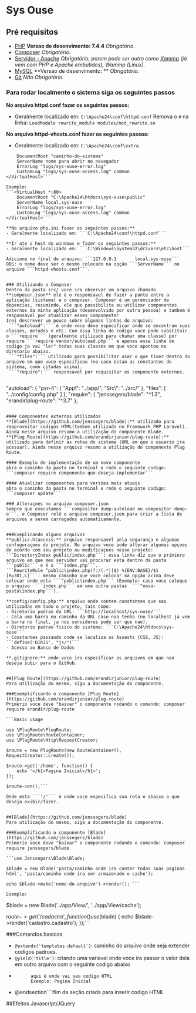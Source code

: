 # Sys Ouse

## Pré requisitos

- [PHP](https://www.php.net/) **Versao de desenvimento: 7.4.4** *Obrigatório.*
- [Composer](https://getcomposer.org/) *Obrigatório.*
- [Servidor - Apache](https://httpd.apache.org/) *Obrigatório, porem pode ser outro como [Xammp](https://www.apachefriends.org/pt_br/index.html) (já vem com PHP e Apache embutidos), Wammp (Linux).*
- [MySQL](https://www.mysql.com/) **Versao de desenvimento: ** *Obrigatório.*
- [Git](https://git-scm.com/) *Não Obrigatório.*

### Para rodar localmente o sistema siga os seguintes passos
**No arquivo httpd.conf fazer os seguintes passos:**
- Geralmente localizado em: ```C:\Apache24\conf\httpd.conf```
Remova o ```#``` na linha: ```LoadModule rewrite_module modules/mod_rewrite.so```

**No arquivo httpd-vhosts.conf fazer os seguintes passos:**
- Geralmente localizado em: ```C:\Apache24\conf\extra```

```<VirtualHost *:80>    
    DocumentRoot "caminho-do-sistema" 
    ServerName nome para abrir no navegador
    ErrorLog "logs/sys-ouse-error.log"
    CustomLog "logs/sys-ouse-access.log" common
</VirtualHost>```

Exemplo:
```<VirtualHost *:80>    
    DocumentRoot "C:\Apache24\htdocs\sys-ouse\public" 
    ServerName local.sys-ouse
    ErrorLog "logs/sys-ouse-error.log"
    CustomLog "logs/sys-ouse-access.log" common
</VirtualHost>```

**No arquivo php.ini fazer os seguintes passos:**
- Geralmente localizado em: ```C:\Apache24\conf\httpd.conf```

**Ir ate o host do windows e fazer os seguintes passos:**
- Geralmente localizado em: ```C:\Windows\System32\drivers\etc\host```

Adicione no final do arquivo: ```127.0.0.1       local.sys-ouse```
OBS: o nome deve ser o mesmo colocado na opção ```ServerName``` no arquivo ```httpd-vhosts.conf```.


### Utilizando o Composer
Dentro da pasta src/ voce ira observar um arquivo chamado **composer.json** ele é o responsavel de fazer a ponte entre a aplicação (sistema) e o composer. Composer é um gerenciador de depencias, resumindo, ele que possibilita eu utilizar componentes externos da minha aplicação (desenvolvido por outra pessoa) e tambem é responsavel por atualizar esses componente! 
Irei descrever um pouco sobre algumas linhas do arquivo:
 ```"autoload":``` é onde voce deve especificar onde se encontram suas classes, metodos e etc. Com essa linha do codigo voce pode substituir o ```require``` (geralmente utilizado para chamar uma classe) por require ```require vendor/autoload.php``` e apenas essa linha de codigo ja vai "ler" todas suas classes em que voce apontou no diretorio abaixo.
 ```"files":``` utilizado para possibilitar usar o que tiver dentro do arquivo em que voce especificou (no caso estao as constantes do sistema, como citadas acima).
 ```"require":``` responsavel por requisitar os componente externos.
 
```
 "autoload": {
    "psr-4": {
      "App\\": "../app/",
      "Src\\": "../src/"
    },
    "files": [
      "../config/config.php"
    ]
  },
  "require": {
    "jenssegers/blade": "^1.3",
    "erandir/plug-route": "^3.7"
  }, 
```

#### Componentes externos utilizados
**[Blade](https://github.com/jenssegers/blade):** utilizado para reaproveitar codigos HTML(tambem utilizado no Framework PHP Laravel). Ainda nesse arquivo resumo a utilização do componente Blade.
**[Plug Route](https://github.com/erandirjunior/plug-route):** utilizado para definir as rotas do sistema (URL em que o usuario ira acessar). Ainda nesse arquivo resumo a utilização do componente Plug Route.

#### Exemplo de implementação de um novo componente
abra o caminho da pasta no terminal e rode o seguinte codigo: ```composer require componente-que-deseja-implementar```

#### Atualizar componentes para versoes mais atuais
abra o caminho da pasta no terminal e rode o seguinte codigo: ```composer update```

### Alteraçoes no arquivo composer.json
Sempre que executamos ```compositor dump-autoload ou compositor dump-o```, o Composer relê o arquivo composer.json para criar a lista de arquivos a serem carregados automaticamente.


###Exeplicando alguns arquivos
**public/.htaccess:** arquivo responsavel pela segurança e algumas confuguraçoes do projeto. No arquivo voce pode alterar algumas opçoes de acordo com seu projeto ou modificaçoes nesse projeto:
```DirectoryIndex public/index.php```: essa linha diz que o primiero arquivo em que meu servidor vai procurar esta dentro da pasta ```public``` e é o ```index.php```. 
```RewriteRule ^public\index.php(?:/(.*)|$) %{ENV:BASE}/$1 [R=301,L]```: mesmo caminho que voce colocar na opção acima deve colocar onde esta ```^public\index.php``` (Exemplo: caso voce coloque o arquivo  ```index.php``` em uma outra pastas  ```^nova-pasta\index.php```).

**config/config.php:** arquivo onde contem constantes que sao utilizadas em todo o projeto, tais como:
- Diretorio padrao da URL: ```http://localhost/sys-ouse/```
- Cola uma barra no caminho da URL caso nao tenha (no localhost ja vem a barra no final, ja nos servidores pode ser que nao).
- Diretorio padrao fisico do sistema: ```C:\Apache24\htdocs\sys-ouse```
- Constantes passando onde se localiza os Assests (CSS, JS): ```define('DIRJS', "js/")```
- Acesso ao Banco de Dados 

**.gitignore:** onde voce ira especificar os arquivos em que nao deseja subir para o GitHub.


##[Plug Route](https://github.com/erandirjunior/plug-route)
Para utilização do mesmo, siga a documentação do componente.

###Exemplificando o componente [Plug Route](https://github.com/erandirjunior/plug-route)
Primerio voce deve "baixar" o componente rodando o comando: composer require erandir/plug-route

```Basic usage

use \PlugRoute\PlugRoute;
use \PlugRoute\RouteContainer;
use \PlugRoute\Http\RequestCreator;

$route = new PlugRoute(new RouteContainer(), RequestCreator::create());

$route->get('/home', function() {
    echo '</h1>Pagina Inicial</h1>';
});

$route->on();```

Onde esta ```'/'``` é onde voce especifica sua rota e abaixo o que deseja exibir/fazer.


##[Blade](https://github.com/jenssegers/blade)
Para utilização do mesmo, siga a documentação do componente.

###Exemplificando o componente [Blade](https://github.com/jenssegers/blade)
Primerio voce deve "baixar" o componente rodando o comando: composer require jenssegers/blade

```use Jenssegers\Blade\Blade;

$blade = new Blade('pasta/caminho onde ira conter todas suas paginas html', 'pasta/caminho onde ira ser armazenado o cache');

echo $blade->make('nome-do-arquivo')->render(); ```

Exemplo:
```
$blade = new Blade('../app/View/', '../app/View/cache');

$route->get('/cadastro', function() use ($blade) {
    echo $blade->render('cadastro.cadastro');
});```

###Comandos basicos
- ```@extends('templates.default')```: caminho do arquivo onde seja extender codigos padroes.
- ```@yield('title')```: criando uma variavel onde voce ira passar o valor dela em outro arquivo com o seguinte codigo abaixo
- ```@section('title')
		aqui é onde vai seu codigo HTML
		Exemplo: Pagina Inicial
- @endsection```:fim da seção criada para inserir codigo HTML

##Efeitos Javascript/JQuery









